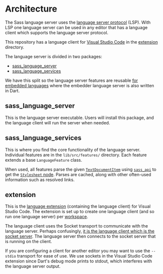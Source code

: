 # Architecture

The Sass language server uses the [language server protocol](https://microsoft.github.io/language-server-protocol/) (LSP). With LSP one language server can be used in any editor that has a language client which supports the language server protocol.

This repository has a language client for [Visual Studio Code](https://code.visualstudio.com/) in the [extension](../../extension/) directory.

The language server is divided in two packages:

- [sass_language_server](./pkgs/sass_language_server/)
- [sass_language_services](./pkgs/sass_language_services/)

We have this split so the language server features are reusable [for embedded languages](https://code.visualstudio.com/api/language-extensions/embedded-languages) where the embedder language server is also written in Dart.

## sass_language_server

This is the language server executable. Users will install this package, and the language client will run the server when needed.

## sass_language_services

This is where you find the core functionality of the language server. Individual features are in the `lib/src/features/` directory. Each feature extends a base `LanguageFeature` class.

When used, all features parse the given [`TextDocumentItem`](https://pub.dev/documentation/lsp_server/latest/lsp_server/TextDocumentItem-class.html) using [`sass_api`](https://pub.dev/packages/sass_api) to get the [`Stylesheet` node](https://pub.dev/documentation/sass_api/latest/sass/Stylesheet-class.html). Parses are cached, along with other often-used information such as resolved links.

## extension

This is the [language extension](https://code.visualstudio.com/api/language-extensions/overview) (containing the language client) for Visual Studio Code. The extension is set up to create one language client (and so run one language server) per [workspace](https://code.visualstudio.com/docs/editor/multi-root-workspaces).

The language client uses the Socket transport to communicate with the language server. Perhaps confusingly, [it is the language client which is the socket server](https://github.com/microsoft/vscode-languageserver-node/issues/245#issuecomment-336054699). The language server then connects to the socket server that is running on the client.

If you are configuring a client for another editor you may want to use the `--stdio` transport for ease of use. We use sockets in the Visual Studio Code extension since Dart's debug mode prints to stdout, which interferes with the language server output.
